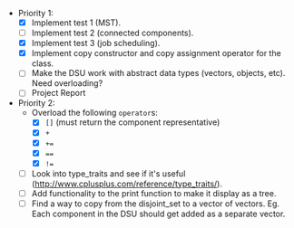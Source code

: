 - Priority 1:
    - [x] Implement test 1 (MST).
    - [ ] Implement test 2 (connected components).
    - [x] Implement test 3 (job scheduling).
    - [x] Implement copy constructor and copy assignment operator for the class.
    - [ ] Make the DSU work with abstract data types (vectors, objects, etc). Need overloading?
    - [ ] Project Report
- Priority 2:
    - Overload the following `operator`s:
        - [x] `[]` (must return the component representative)
        - [x] `+`
        - [x] `+=`
        - [x] `==`
        - [x] `!=`
    - [ ] Look into type_traits and see if it's useful (http://www.cplusplus.com/reference/type_traits/).
    - [ ] Add functionality to the print function to make it display as a tree.
    - [ ] Find a way to copy from the disjoint_set to a vector of vectors. Eg. Each component in the DSU should get added as a separate vector.

